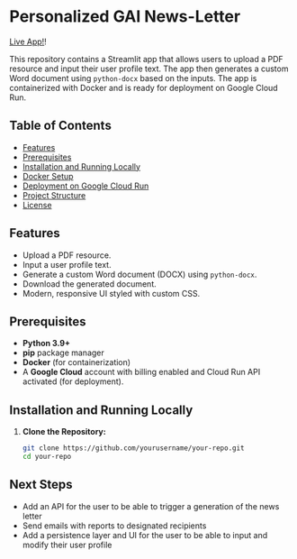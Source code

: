 # Personalized GAI News-Letter

[Live App!](https://gai-personalize-news-letter-896897809220.us-central1.run.app/)!

This repository contains a Streamlit app that allows users to upload a PDF resource and input their user profile text. The app then generates a custom Word document using `python-docx` based on the inputs. The app is containerized with Docker and is ready for deployment on Google Cloud Run.

## Table of Contents

- [Features](#features)
- [Prerequisites](#prerequisites)
- [Installation and Running Locally](#installation-and-running-locally)
- [Docker Setup](#docker-setup)
- [Deployment on Google Cloud Run](#deployment-on-google-cloud-run)
- [Project Structure](#project-structure)
- [License](#license)

## Features

- Upload a PDF resource.
- Input a user profile text.
- Generate a custom Word document (DOCX) using `python-docx`.
- Download the generated document.
- Modern, responsive UI styled with custom CSS.

## Prerequisites

- **Python 3.9+**  
- **pip** package manager  
- **Docker** (for containerization)
- A **Google Cloud** account with billing enabled and Cloud Run API activated (for deployment).

## Installation and Running Locally

1. **Clone the Repository:**

   ```bash
   git clone https://github.com/yourusername/your-repo.git
   cd your-repo


## Next Steps
- Add an API for the user to be able to trigger a generation of the news letter
- Send emails with reports to designated recipients
- Add a persistence layer and UI for the user to be able to input and modify their user profile

